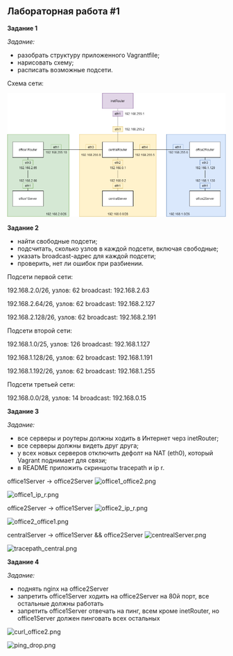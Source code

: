 
## Лабораторная работа #1
**Задание 1**

*Задание:*

- разобрать структуру приложенного Vagrantfile;
- нарисовать схему;
- расписать возможные подсети.

Схема сети:

![network.png](./_resources/02bad8790a1d4b85a3500b88b0bd6896.png)

**Задание 2**

- найти свободные подсети;
- подсчитать, сколько узлов в каждой подсети, включая свободные;
- указать broadcast-адрес для каждой подсети;
- проверить, нет ли ошибок при разбиении.

Подсети первой сети:

192.168.2.0/26, узлов: 62
broadcast: 192.168.2.63

192.168.2.64/26, узлов: 62
broadcast: 192.168.2.127

192.168.2.128/26, узлов: 62
broadcast: 192.168.2.191

Подсети второй сети:

192.168.1.0/25, узлов: 126
broadcast: 192.168.1.127

192.168.1.128/26, узлов: 62
broadcast: 192.168.1.191

192.168.1.192/26, узлов: 62
broadcast: 192.168.1.255

Подсети третьей сети:

192.168.0.0/28, узлов: 14
broadcast: 192.168.0.15

**Задание 3**

*Задание:*

- все серверы и роутеры должны ходить в Интернет черз inetRouter;
- все серверы должны видеть друг друга;
- у всех новых серверов отключить дефолт на NAT (eth0), который Vagrant поднимает для связи;
- в README приложить скриншоты tracepath и ip r.

office1Server -> office2Server
![office1_office2.png](../_resources/82b7d2f35704485f9da66d633952f5f1.png)

![office1_ip_r.png](../_resources/9b984b5d29e14079be7ed999321355d0.png)


office2Server -> office1Server
![office2_ip_r.png](../_resources/b4ae805943044897a6475c38bd9885ee.png)

![office2_office1.png](../_resources/a760f1498b74469789cde3641480192f.png)

centralServer -> office1Server && office2Server 
![centrealServer.png](../_resources/71f7267993af4078b6e762741fb519cf.png)

![tracepath_central.png](../_resources/12bbf909c9244ff0b1ff865af5969507.png)

**Задание 4**

*Задание:*

- поднять nginx на officе2Server
- запретить office1Server ходить на office2Server на 80й порт, все остальные должны работать
- запретить office1Server отвечать на пинг, всем кроме inetRouter, но office1Server должен пинговать всех остальных

![curl_office2.png](../_resources/cdc6b92ff01c473a90339b553d928259.png)

![ping_drop.png](../_resources/ping_drop.png)


